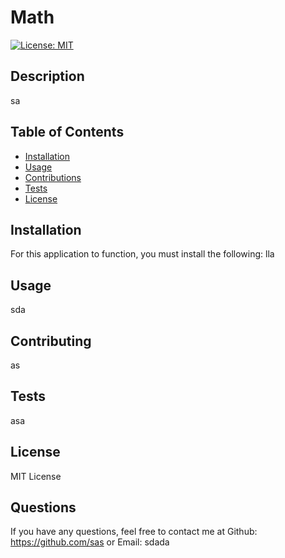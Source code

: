 # Math  
[![License: MIT](https://img.shields.io/badge/License-MIT-yellow.svg)](https://opensource.org/licenses/MIT)  
    
## Description  
sa
## Table of Contents
- [Installation](#installation)
- [Usage](#usage)
- [Contributions](#contributions)
- [Tests](#tests)
- [License](#license)
    
## Installation
    
For this application to function, you must install the following: 
lla
    
## Usage
    
sda
## Contributing
as
## Tests
asa
## License
MIT License
## Questions
        
If you have any questions, feel free to contact me at
Github: https://github.com/sas or Email: sdada
